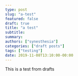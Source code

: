 ```yaml
---
type: post
slug: "a-test"
featured: false
draft: true
title: "a test"
subtitle: 
summary: 
authors: ["synesthesia"]
categories: ["draft posts"]
tags: ["testing"]
date: 2019-11-08T13:10:00-00:00
---
```


This is a test from drafts

